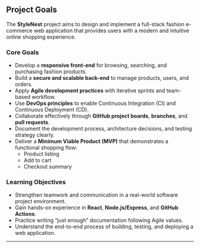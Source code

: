 ## Project Goals

The **StyleNest** project aims to design and implement a full-stack fashion e-commerce web application that provides users with a modern and intuitive online shopping experience.

### Core Goals
- Develop a **responsive front-end** for browsing, searching, and purchasing fashion products.
- Build a **secure and scalable back-end** to manage products, users, and orders.
- Apply **Agile development practices** with iterative sprints and team-based workflow.
- Use **DevOps principles** to enable Continuous Integration (CI) and Continuous Deployment (CD).
- Collaborate effectively through **GitHub project boards**, **branches**, and **pull requests**.
- Document the development process, architecture decisions, and testing strategy clearly.
- Deliver a **Minimum Viable Product (MVP)** that demonstrates a functional shopping flow:
  - Product listing  
  - Add to cart  
  - Checkout summary  

### Learning Objectives
- Strengthen teamwork and communication in a real-world software project environment.
- Gain hands-on experience in **React**, **Node.js/Express**, and **GitHub Actions**.
- Practice writing “just enough” documentation following Agile values.
- Understand the end-to-end process of building, testing, and deploying a web application.

---

